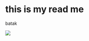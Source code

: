 # this is my read me

batak

<img src="https://prod-printler-front-as.azurewebsites.net/media/photo/196641.jpg?mode=crop&width=638&height=900&rnd=0.0.1">
